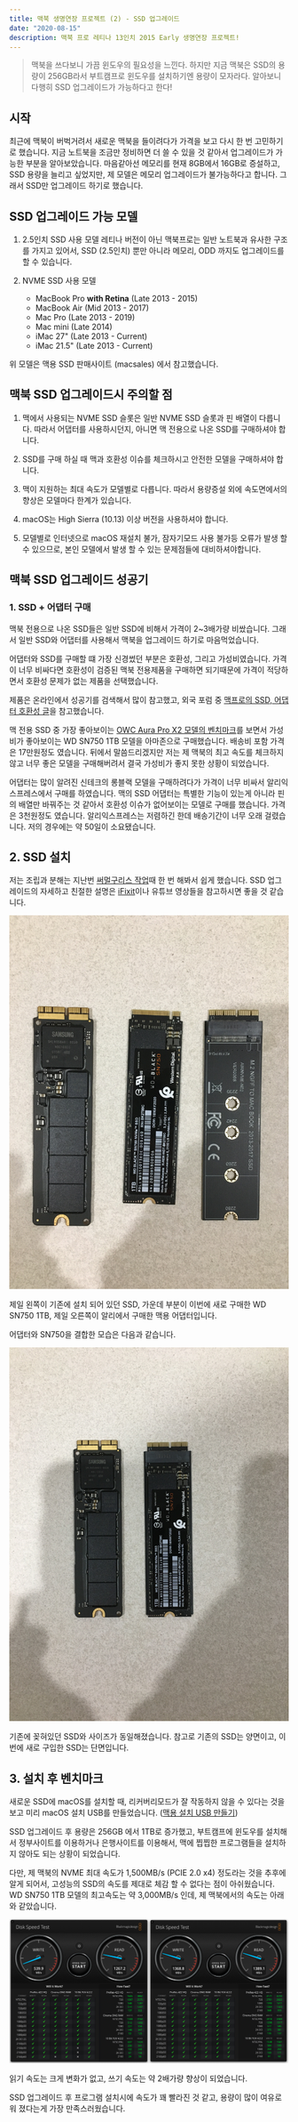 ```yaml
---
title: 맥북 생명연장 프로젝트 (2) - SSD 업그레이드
date: "2020-08-15"
description: 맥북 프로 레티나 13인치 2015 Early 생명연장 프로젝트!
---
```


> 맥북을 쓰다보니 가끔 윈도우의 필요성을 느낀다. 하지만 지금 맥북은 SSD의 용량이 256GB라서 부트캠프로 윈도우를 설치하기엔 용량이 모자라다. 알아보니 다행히 SSD 업그레이드가 가능하다고 한다!

## 시작

최근에 맥북이 버벅거려서 새로운 맥북을 들이려다가 가격을 보고 다시 한 번 고민하기로 했습니다.
지금 노트북을 조금만 정비하면 더 쓸 수 있을 것 같아서 업그레이드가 가능한 부분을 알아보았습니다.
마음같아선 메모리를 현재 8GB에서 16GB로 증설하고, SSD 용량을 늘리고 싶었지만, 제 모델은 메모리 업그레이드가 불가능하다고 합니다.
그래서 SSD만 업그레이드 하기로 했습니다.

## SSD 업그레이드 가능 모델

1. 2.5인치 SSD 사용 모델
 레티나 버전이 아닌 맥북프로는 일반 노트북과 유사한 구조를 가지고 있어서, SSD (2.5인치) 뿐만 아니라 메모리, ODD 까지도 업그레이드를 할 수 있습니다.

2. NVME SSD 사용 모델
    - MacBook Pro **with Retina** (Late 2013 - 2015)
    - MacBook Air (Mid 2013 - 2017)
    - Mac Pro (Late 2013 - 2019)
    - Mac mini (Late 2014)
    - iMac 27" (Late 2013 - Current)
    - iMac 21.5" (Late 2013 - Current)

위 모델은 맥용 SSD 판매사이트 (macsales) 에서 참고했습니다.

## 맥북 SSD 업그레이드시 주의할 점

1. 맥에서 사용되는 NVME SSD 슬롯은 일반 NVME SSD 슬롯과 핀 배열이 다릅니다. 따라서 어댑터를 사용하시던지, 아니면 맥 전용으로 나온 SSD를 구매하셔야 합니다.

2. SSD를 구매 하실 때 맥과 호환성 이슈를 체크하시고 안전한 모델을 구매하셔야 합니다.

3. 맥이 지원하는 최대 속도가 모델별로 다릅니다. 따라서 용량증설 외에 속도면에서의 향상은 모델마다 한계가 있습니다.

4. macOS는 High Sierra (10.13) 이상 버전을 사용하셔야 합니다.

5. 모델별로 인터넷으로 macOS 재설치 불가, 잠자기모드 사용 불가등 오류가 발생 할 수 있으므로, 본인 모델에서 발생 할 수 있는 문제점들에 대비하셔야합니다.

## 맥북 SSD 업그레이드 성공기

### 1. SSD + 어댑터 구매

맥북 전용으로 나온 SSD들은 일반 SSD에 비해서 가격이 2~3배가량 비쌌습니다. 그래서 일반 SSD와 어댑터를 사용해서 맥북을 업그레이드 하기로 마음먹었습니다.

어댑터와 SSD를 구매할 떄 가장 신경썼던 부분은 호환성, 그리고 가성비였습니다. 가격이 너무 비싸다면 호환성이 검증된 맥북 전용제품을 구매하면 되기때문에 가격이 적당하면서 호환성 문제가 없는 제품을 선택했습니다.

제품은 온라인에서 성공기를 검색해서 많이 참고했고, 외국 포럼 중 [맥프로의 SSD, 어댑터 호환성 글](https://forums.macrumors.com/threads/pcie-ssds-nvme-ahci.2146725/)을 참고했습니다. 

맥 전용 SSD 중 가장 좋아보이는 [OWC Aura Pro X2 모델의 벤치마크](https://www.anandtech.com/show/14382/the-owc-aura-pro-x2-ssd-review-nvme-for-older-macs/2)를 보면서 가성비가 좋아보이는 WD SN750 1TB 모델을 아마존으로 구매했습니다. 배송비 포함 가격은 17만원정도 였습니다. 뒤에서 말씀드리겠지만 저는 제 맥북의 최고 속도를 체크하지 않고 너무 좋은 모델을 구매해버려서 결국 가성비가 좋지 못한 상황이 되었습니다.

어댑터는 많이 알려진 신테크의 롱블랙 모델을 구매하려다가 가격이 너무 비싸서 알리익스프레스에서 구매를 하였습니다. 맥의 SSD 어댑터는 특별한 기능이 있는게 아니라 핀의 배열만 바꿔주는 것 같아서 호환성 이슈가 없어보이는 모델로 구매를 했습니다. 가격은 3천원정도 였습니다. 알리익스프레스는 저렴하긴 한데 배송기간이 너무 오래 걸렸습니다. 저의 경우에는 약 50일이 소요됐습니다.

## 2. SSD 설치

저는 조립과 분해는 지난번 [써멀구리스 작업](http://comlhj1114.github.io/기타/맥북_청소/)때 한 번 해봐서 쉽게 했습니다. SSD 업그레이드의 자세하고 친절한 설명은 [iFixit](https://www.ifixit.com/Guide/MacBook+Pro+13-Inch+Retina+Display+Early+2015+SSD+Replacement/38520)이나 유튜브 영상들을 참고하시면 좋을 것 같습니다.

![SSD와 어댑터](./ssd_upgrade/before_assembling.JPG)

제일 왼쪽이 기존에 설치 되어 있던 SSD, 가운데 부분이 이번에 새로 구매한 WD SN750 1TB, 제일 오른쪽이 알리에서 구매한 맥용 어댑터입니다.

어댑터와 SN750을 결합한 모습은 다음과 같습니다.

![SSD와 어댑터](./ssd_upgrade/after_assembling.JPG)

기존에 꽂혀있던 SSD와 사이즈가 동일해졌습니다. 참고로 기존의 SSD는 양면이고, 이번에 새로 구입한 SSD는 단면입니다.

## 3. 설치 후 벤치마크

새로운 SSD에 macOS를 설치할 때, 리커버리모드가 잘 작동하지 않을 수 있다는 것을 보고 미리 macOS 설치 USB를 만들었습니다. ([맥용 설치 USB 만들기](http://comlhj1114.github.io/개발/맥북에서_파이썬_개발환경_세팅/))

SSD 업그레이드 후 용량은 256GB 에서 1TB로 증가했고, 부트캠프에 윈도우를 설치해서 정부사이트를 이용하거나 은행사이트를 이용해서, 맥에 찝찝한 프로그램들을 설치하지 않아도 되는 상황이 되었습니다.

다만, 제 맥북의 NVME 최대 속도가 1,500MB/s (PCIE 2.0 x4) 정도라는 것을 추후에 알게 되어서, 고성능의 SSD의 속도를 제대로 체감 할 수 없다는 점이 아쉬웠습니다. WD SN750 1TB 모델의 최고속도는 약 3,000MB/s 인데, 제 맥북에서의 속도는 아래와 같았습니다.

![SSD Benchmark](./ssd_upgrade/ssd_benchmark.png)

읽기 속도는 크게 변화가 없고, 쓰기 속도는 약 2배가량 향상이 되었습니다.

SSD 업그레이드 후 프로그램 설치시에 속도가 꽤 빨라진 것 같고, 용량이 많이 여유로워 졌다는게 가장 만족스러웠습니다.
